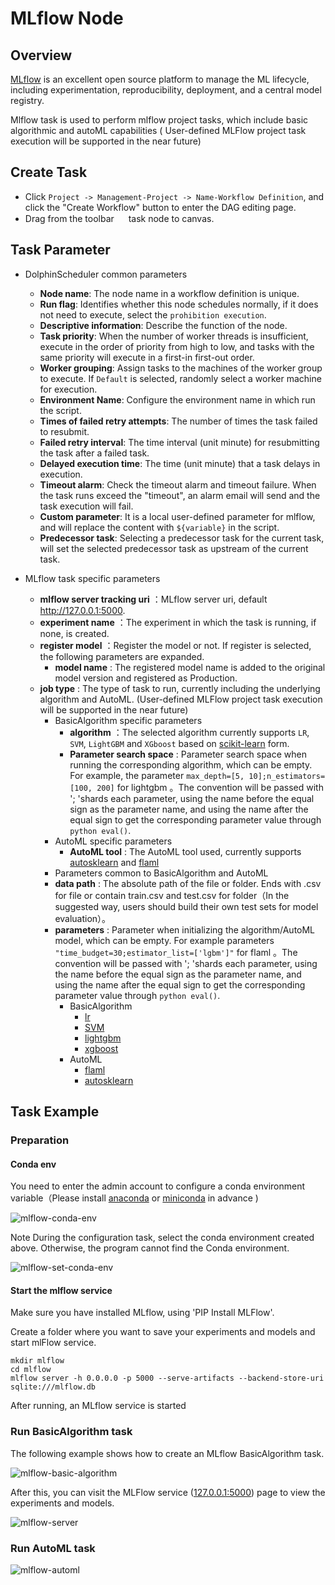 # MLflow Node

## Overview

[MLflow](https://mlflow.org) is an excellent open source platform to manage the ML lifecycle, including experimentation,
reproducibility, deployment, and a central model registry.

Mlflow task is used to perform mlflow project tasks, which include basic algorithmic and autoML capabilities (
User-defined MLFlow project task execution will be supported in the near future)

## Create Task

- Click `Project -> Management-Project -> Name-Workflow Definition`, and click the "Create Workflow" button to enter the
  DAG editing page.
- Drag from the toolbar <img src="/img/tasks/icons/mlflow.png" width="15"/> task node to canvas.

## Task Parameter

- DolphinScheduler common parameters
    - **Node name**: The node name in a workflow definition is unique.
    - **Run flag**: Identifies whether this node schedules normally, if it does not need to execute, select
      the `prohibition execution`.
    - **Descriptive information**: Describe the function of the node.
    - **Task priority**: When the number of worker threads is insufficient, execute in the order of priority from high
      to low, and tasks with the same priority will execute in a first-in first-out order.
    - **Worker grouping**: Assign tasks to the machines of the worker group to execute. If `Default` is selected,
      randomly select a worker machine for execution.
    - **Environment Name**: Configure the environment name in which run the script.
    - **Times of failed retry attempts**: The number of times the task failed to resubmit.
    - **Failed retry interval**: The time interval (unit minute) for resubmitting the task after a failed task.
    - **Delayed execution time**: The time (unit minute) that a task delays in execution.
    - **Timeout alarm**: Check the timeout alarm and timeout failure. When the task runs exceed the "timeout", an alarm
      email will send and the task execution will fail.
    - **Custom parameter**: It is a local user-defined parameter for mlflow, and will replace the content
      with `${variable}` in the script.
    - **Predecessor task**: Selecting a predecessor task for the current task, will set the selected predecessor task as
      upstream of the current task.

- MLflow task specific parameters
    - **mlflow server tracking uri** ：MLflow server uri, default http://127.0.0.1:5000.
    - **experiment name** ：The experiment in which the task is running, if none, is created.
    - **register model** ：Register the model or not. If register is selected, the following parameters are expanded.
        - **model name** : The registered model name is added to the original model version and registered as
          Production.
    - **job type** : The type of task to run, currently including the underlying algorithm and AutoML. (User-defined
      MLFlow project task execution will be supported in the near future)
        - BasicAlgorithm specific parameters
            - **algorithm** ：The selected algorithm currently supports `LR`, `SVM`, `LightGBM` and `XGboost` based
              on [scikit-learn](https://scikit-learn.org/) form.
            - **Parameter search space** : Parameter search space when running the corresponding algorithm, which can be
              empty. For example, the parameter `max_depth=[5, 10];n_estimators=[100, 200]` for lightgbm 。The convention
              will be passed with '; 'shards each parameter, using the name before the equal sign as the parameter name,
              and using the name after the equal sign to get the corresponding parameter value through `python eval()`.
        - AutoML specific parameters
            - **AutoML tool** : The AutoML tool used, currently
              supports [autosklearn](https://github.com/automl/auto-sklearn)
              and [flaml](https://github.com/microsoft/FLAML)
        - Parameters common to BasicAlgorithm and AutoML
        - **data path** : The absolute path of the file or folder. Ends with .csv for file or contain train.csv and
          test.csv for folder（In the suggested way, users should build their own test sets for model evaluation）。
        - **parameters** : Parameter when initializing the algorithm/AutoML model, which can be empty. For example
          parameters `"time_budget=30;estimator_list=['lgbm']"` for flaml 。The convention will be passed with '; 'shards
          each parameter, using the name before the equal sign as the parameter name, and using the name after the equal
          sign to get the corresponding parameter value through `python eval()`.
            - BasicAlgorithm
                - [lr](https://scikit-learn.org/stable/modules/generated/sklearn.linear_model.LogisticRegression.html#sklearn.linear_model.LogisticRegression)
                - [SVM](https://scikit-learn.org/stable/modules/generated/sklearn.svm.SVC.html?highlight=svc#sklearn.svm.SVC)
                - [lightgbm](https://lightgbm.readthedocs.io/en/latest/pythonapi/lightgbm.LGBMClassifier.html#lightgbm.LGBMClassifier)
                - [xgboost](https://xgboost.readthedocs.io/en/stable/python/python_api.html#xgboost.XGBClassifier)
            - AutoML
                - [flaml](https://microsoft.github.io/FLAML/docs/reference/automl#automl-objects)
                - [autosklearn](https://automl.github.io/auto-sklearn/master/api.html)

## Task Example

### Preparation

#### Conda env

You need to enter the admin account to configure a conda environment variable（Please
install [anaconda](https://docs.continuum.io/anaconda/install/)
or [miniconda](https://docs.conda.io/en/latest/miniconda.html#installing ) in advance )

![mlflow-conda-env](/img/tasks/demo/mlflow-conda-env.png)

Note During the configuration task, select the conda environment created above. Otherwise, the program cannot find the
Conda environment.

![mlflow-set-conda-env](/img/tasks/demo/mlflow-set-conda-env.png)

#### Start the mlflow service

Make sure you have installed MLflow, using 'PIP Install MLFlow'.

Create a folder where you want to save your experiments and models and start mlFlow service.

```
mkdir mlflow
cd mlflow
mlflow server -h 0.0.0.0 -p 5000 --serve-artifacts --backend-store-uri sqlite:///mlflow.db
```

After running, an MLflow service is started

### Run BasicAlgorithm task

The following example shows how to create an MLflow BasicAlgorithm task.

![mlflow-basic-algorithm](/img/tasks/demo/mlflow-basic-algorithm.png)

After this, you can visit the MLFlow service ([127.0.0.1:5000](127.0.0.1:5000)) page to view the experiments and models.

![mlflow-server](/img/tasks/demo/mlflow-erver.png)

### Run AutoML task

![mlflow-automl](/img/tasks/demo/mlflow-automl.png)
